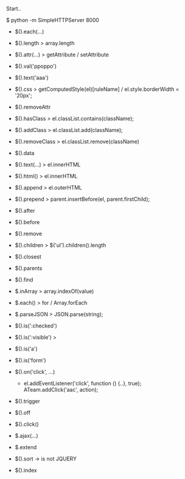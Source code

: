 Start..

  $ python -m SimpleHTTPServer 8000




- $().each(...)
- $().length  > array.length

- $().attr(...) > getAttribute / setAttribute

- $().val('ppoppo')
- $().text('aaa')
- $().css > getComputedStyle(el)[ruleName]  / el.style.borderWidth = '20px';
- $().removeAttr
- $().hasClass > el.classList.contains(className);
- $().addClass > el.classList.add(className);
- $().removeClass > el.classList.remove(className)
- $().data

- $().text(...) > el.innerHTML
- $().html() > el.innerHTML
- $().append > el.outerHTML
- $().prepend > parent.insertBefore(el, parent.firstChild);
- $().after
- $().before
- $().remove

- $().children > $('ul').children().length
- $().closest
- $().parents
- $().find

- $.inArray > array.indexOf(value)
- $.each() > for / Array.forEach
- $.parseJSON > JSON.parse(string);

- $().is(':checked')
- $().is(':visible') >
- $().is('a')
- $().is('form')


- $().on('click', ...)
   - el.addEventListener('click', function () {..}, true);
   ATeam.addClick('aac', action);

- $().trigger
- $().off
- $().click()



- $.ajax(...)
- $.extend
- $().sort  -> is not JQUERY
- $().index
